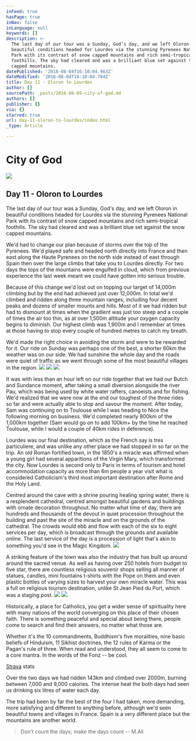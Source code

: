 ```yaml
---
inFeed: true
hasPage: true
inNav: false
inLanguage: null
keywords: []
description: >-
  The last day of our tour was a Sunday, God’s day, and we left Oloron in
  beautiful conditions headed for Lourdes via the stunning Pyrenees National
  Park with its contrast of snow capped mountains and rich semi-tropical
  foothills. The sky had cleared and was a brilliant blue set against the snow
  capped mountains.
datePublished: '2016-08-04T16:10:04.963Z'
dateModified: '2016-08-04T16:10:04.784Z'
title: Day 11 - Oloron to Lourdes
author: []
sourcePath: _posts/2016-06-09-city-of-god.md
authors: []
publisher: {}
via: {}
starred: true
url: day-11-oloron-to-lourdes/index.html
_type: Article

---
```

# City of God
![](https://the-grid-user-content.s3-us-west-2.amazonaws.com/e46a3cd5-0c68-4593-856f-929d3c41d16a.png)

## Day 11 - Oloron to Lourdes

The last day of our tour was a Sunday, God's day, and we left Oloron in beautiful conditions headed for Lourdes via the stunning Pyrenees National Park with its contrast of snow capped mountains and rich semi-tropical foothills. The sky had cleared and was a brilliant blue set against the snow capped mountains.

We'd had to change our plan because of storms over the top of the Pyrenees. We'd played safe and headed north directly into France and then east along the Haute Pyrenees on the north side instead of east through Spain then over the large climbs that take you to Lourdes directly. For two days the tops of the mountains were engulfed in cloud, which from previous experience the last week meant we could have gotten into serious trouble. 

Because of this change we'd lost out on topping our target of 14,000m climbing but by the end had achieved just over 12,000m. In total we'd climbed and ridden along three mountain ranges, including four decent peaks and dozens of smaller mounts and hills. Most of it we had ridden but had to dismount at times when the gradient was just too steep and a couple of times the air too thin, as at over 1,500m altitude your oxygen capacity begins to diminish. Our highest climb was 1,900m and I remember at times at those having to stop every couple of hundred metres to catch my breath.

We'd made the right choice in avoiding the storm and were to be rewarded for it. Our ride on Sunday was perhaps one of the best, a shorter 60km the weather was on our side. We had sunshine the whole day and the roads were quiet of traffic as we went through some of the most beautiful villages in the region.
![](https://the-grid-user-content.s3-us-west-2.amazonaws.com/39da34c8-c76f-44b9-84d7-8f2c2b714802.png)
![](https://the-grid-user-content.s3-us-west-2.amazonaws.com/5178cfa4-af64-4651-8c9e-be8e3c8fef97.png)
![](https://the-grid-user-content.s3-us-west-2.amazonaws.com/b51ed29a-ed18-489c-9a39-be903794e2c0.png)

It was with less than an hour left on our ride together that we had our Butch and Sundance moment, after taking a small diversion alongside the river Pau, which was being used by white water rafters, canoeists and for fishing. We'd realized that we were now at the end our toughest of the three rides so far and were actually able to stop and savour the moment. After today, Sam was continuing on to Toulouse while I was heading to Nice the following morning on business. We'd completed nearly 800km of the 1,000km together (Sam would go on to add 100km+ by the time he reached Toulouse, while I would a couple of 40km rides in deference).

Lourdes was our final destination, which as the French say is tres particuliere, and was unlike any other place we had stopped in so far on the trip. An old Roman fortified town, in the 1850's a miracle was affirmed when a young girl had several apparitions of the Virgin Mary, which transformed the city. Now Lourdes is second only to Paris in terms of tourism and hotel accommodation capacity as more than 6m people a year visit what is considered Catholicism's third most important destination after Rome and the Holy Land.

Centred around the cave with a shrine pouring healing spring water, there is a resplendent cathedral, centred amongst beautiful gardens and buildings with ornate decoration throughout. No matter what time of day, there are hundreds and thousands of the devout in quiet procession throughout the building and past the site of the miracle and on the grounds of the cathedral. The crowds would ebb and flow with each of the six to eight services per day, which is broadcast through the grounds and available online. The last service of the day is a procession of light that's akin to something you'd see in the Magic Kingdom.
![](https://the-grid-user-content.s3-us-west-2.amazonaws.com/ea611bac-47cf-4603-9fc4-cc4280600add.png)

A striking feature of the town was also the industry that has built up around around the sacred venue. As well as having over 250 hotels from budget to five star, there are countless religious souvenir shops selling all manner of statues, candles, mini fountains t-shirts with the Pope on them and even plastic bottles of varying sizes to harvest your own miracle water. This was a full on religious tourism destination, unlike St Jean Pied du Port, which was a staging post. ![](https://the-grid-user-content.s3-us-west-2.amazonaws.com/fcd59808-14f6-40cc-8130-b6d454b43ae1.png)
![](https://the-grid-user-content.s3-us-west-2.amazonaws.com/c17c3d99-c5af-42cd-853e-38a88368cf42.gif)

Historically, a place for Catholics, you get a wider sense of spirituality here with many nations of the world converging on this place of their chosen faith. There is something peaceful and special about being there, people come to search and find their answers, no matter what those are.

Whether it's the 10 commandments, Buddhism's five moralities, nine basic beliefs of Hinduism, 11 Sikhist doctrines, the 12 rules of Karma or the Pagan's rule of three. When read and understood, they all seem to come to a core mantra. In the words of the Fonz -- be cool.

[Strava][0] stats

Over the two days we had ridden 143km and climbed over 2000m, burning between 7,000 and 9,000 calories. The intense heat the both days had seen us drinking six litres of water each day.

The trip had been by far the best of the four I had taken, more demanding, more satisfying and different to anything before, although we'd seen beautiful towns and villages in France. Spain is a very different place but the mountains are another world.

> Don't count the days; make the days count -- M.Ali



[0]: https://www.strava.com/activities/599349476